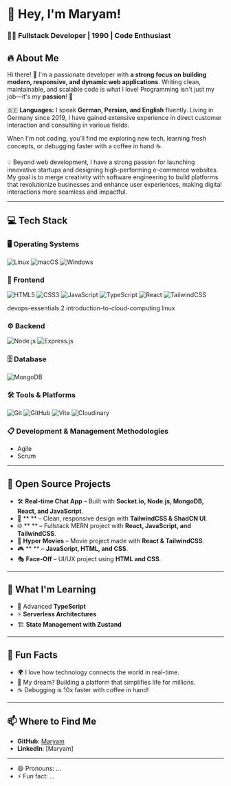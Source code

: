# 🌟 Hey, I'm Maryam!  

### 👩‍💻 Fullstack Developer | 1990 | Code Enthusiast  

## 🔥 About Me  
Hi there! 👋 I'm a passionate developer with **a strong focus on building modern, responsive, and dynamic web applications**. Writing clean, maintainable, and scalable code is what I love! Programming isn't just my job—it's my **passion**! 🚀  

🇩🇪 **Languages:** I speak **German, Persian, and English** fluently. Living in Germany since 2019, I have gained extensive experience in direct customer interaction and consulting in various fields.  

When I'm not coding, you’ll find me exploring new tech, learning fresh concepts, or debugging faster with a coffee in hand ☕.  

💡 Beyond web development, I have a strong passion for launching innovative startups and designing high-performing e-commerce websites. My goal is to merge creativity with software engineering to build platforms that revolutionize businesses and enhance user experiences, making digital interactions more seamless and impactful.

---  

## 💻 Tech Stack  

### 🖥 Operating Systems  
<p>
   <img alt="Linux" src="https://img.shields.io/badge/Linux-FCC624?style=for-the-badge&logo=linux&logoColor=black" />
   <img alt="macOS" src="https://img.shields.io/badge/mac%20os-000000?style=for-the-badge&logo=macos&logoColor=F0F0F0" />
   <img alt="Windows" src="https://img.shields.io/badge/Windows-0078D6?style=for-the-badge&logo=windows&logoColor=white" />
</p>

### 🎨 Frontend  
<p>
   <img alt="HTML5" src="https://img.shields.io/badge/-HTML5-E34F26?style=flat-square&logo=html5&logoColor=white" />
   <img alt="CSS3" src="https://img.shields.io/badge/css3-%231572B6.svg?style=for-the-badge&logo=css3&logoColor=white" />
   <img alt="JavaScript" src="https://img.shields.io/badge/javascript-%23323330.svg?style=for-the-badge&logo=javascript&logoColor=%23F7DF1E" />
   <img alt="TypeScript" src="https://img.shields.io/badge/-TypeScript-007ACC?style=flat-square&logo=typescript&logoColor=white" />
   <img alt="React" src="https://img.shields.io/badge/-React-45b8d8?style=flat-square&logo=react&logoColor=white" />
   <img alt="TailwindCSS" src="https://img.shields.io/badge/tailwindcss-%2338B2AC.svg?style=for-the-badge&logo=tailwind-css&logoColor=white" />
</p>


devops-essentials 2 introduction-to-cloud-computing linux

### ⚙️ Backend  
<p>
   <img alt="Node.js" src="https://img.shields.io/badge/-Nodejs-43853d?style=flat-square&logo=Node.js&logoColor=white" />
   <img alt="Express.js" src="https://img.shields.io/badge/express.js-%23404d59.svg?style=for-the-badge&logo=express&logoColor=%2361DAFB" />
</p>

### 🗄 Database  
<p>
   <img alt="MongoDB" src="https://img.shields.io/badge/-MongoDB-13aa52?style=flat-square&logo=mongodb&logoColor=white" />
</p>

### 🛠 Tools & Platforms  
<p>
   <img alt="Git" src="https://img.shields.io/badge/-Git-F05032?style=flat-square&logo=git&logoColor=white" />
   <img alt="GitHub" src="https://img.shields.io/badge/github-%23121011.svg?style=for-the-badge&logo=github&logoColor=white" />
   <img alt="Vite" src="https://img.shields.io/badge/vite-%23646CFF.svg?style=for-the-badge&logo=vite&logoColor=white" />
   <img alt="Cloudinary" src="https://img.shields.io/badge/-Cloudinary-3448C5?style=flat-square&logo=cloudinary&logoColor=white" />
</p>

### 📋 Development & Management Methodologies  
- Agile  
- Scrum  

---  

## 📂 Open Source Projects  

- 🛠 **Real-time Chat App** – Built with **Socket.io, Node.js, MongoDB, React, and JavaScript**.  
- 🚀 ** ** – Clean, responsive design with **TailwindCSS & ShadCN UI**.  
- 🌐 ** ** – Fullstack MERN project with **React, JavaScript, and TailwindCSS**.  
- 🎥 **Hyper Movies** – Movie project made with **React & TailwindCSS**.  
- 🎮 ** ** –  **JavaScript, HTML, and CSS**.  
- 🎭 **Face-Off** – UI/UX project using **HTML and CSS**.  

---  

## 🌱 What I'm Learning  

- 📌 Advanced **TypeScript**  
- ⚡ **Serverless Architectures**  
- 🏗 **State Management with Zustand**  

---  

## 📌 Fun Facts  
- 🌍 I love how technology connects the world in real-time.  
- 🚀 My dream? Building a platform that simplifies life for millions.  
- ☕ Debugging is 10x faster with coffee in hand!  

---  

## 📫 Where to Find Me  
- **GitHub**: [Maryam]([https://github.com/](https://github.com/mari-rj))  
- **LinkedIn**: [Maryam]  

---  

- 😄 Pronouns: ...
- ⚡ Fun fact: ...

<!---
mari-rj/mari-rj is a ✨ special ✨ repository because its `README.md` (this file) appears on your GitHub profile.
You can click the Preview link to take a look at your changes.
--->
